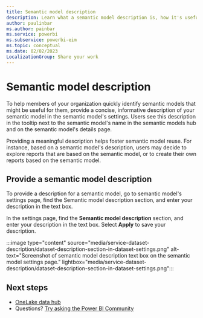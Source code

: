 ```yaml
---
title: Semantic model description
description: Learn what a semantic model description is, how it's useful, and how to provide it. Users see semantic model descriptions in the semantic model details page, information tooltips, and other places throughout the Power BI user interface.
author: paulinbar
ms.author: painbar
ms.service: powerbi
ms.subservice: powerbi-eim
ms.topic: conceptual
ms.date: 02/02/2023
LocalizationGroup: Share your work
---
```

# Semantic model description

To help members of your organization quickly identify semantic models that might be useful for them, provide a concise, informative description of your semantic model in the semantic model's settings. Users see this description in the tooltip next to the semantic model's name in the semantic models hub and on the semantic model's details page.

Providing a meaningful description helps foster semantic model reuse. For instance, based on a semantic model's description, users may decide to explore reports that are based on the semantic model, or to create their own reports based on the semantic model.

## Provide a semantic model description

To provide a description for a semantic model, go to semantic model's settings page, find the Semantic model description section, and enter your description in the text box.

In the settings page, find the **Semantic model description** section, and enter your description in the text box. Select **Apply** to save your description.

:::image type="content" source="media/service-dataset-description/dataset-description-section-in-dataset-settings.png" alt-text="Screenshot of semantic model description text box on the semantic model settings page." lightbox="media/service-dataset-description/dataset-description-section-in-dataset-settings.png":::

## Next steps

* [OneLake data hub](service-data-hub.md)
* Questions? [Try asking the Power BI Community](https://community.powerbi.com/)
